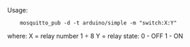 Usage:


        mosquitto_pub -d -t arduino/simple -m "switch:X:Y"
    
where:
          X = relay number 1 ÷ 8
          Y = relay state:
                          0 - OFF
                          1 - ON
